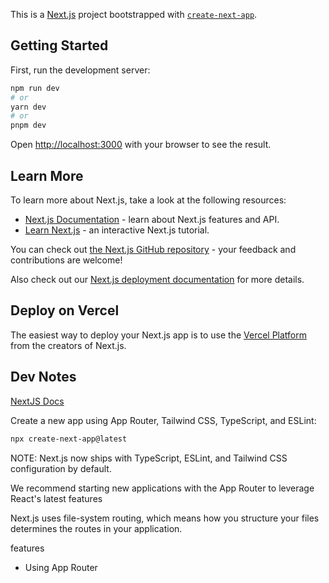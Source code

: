 This is a [Next.js](https://nextjs.org/) project bootstrapped with [`create-next-app`](https://github.com/vercel/next.js/tree/canary/packages/create-next-app).

## Getting Started

First, run the development server:

```bash
npm run dev
# or
yarn dev
# or
pnpm dev
```

Open [http://localhost:3000](http://localhost:3000) with your browser to see the result.

## Learn More

To learn more about Next.js, take a look at the following resources:

- [Next.js Documentation](https://nextjs.org/docs) - learn about Next.js features and API.
- [Learn Next.js](https://nextjs.org/learn) - an interactive Next.js tutorial.

You can check out [the Next.js GitHub repository](https://github.com/vercel/next.js/) - your feedback and contributions are welcome!

Also check out our [Next.js deployment documentation](https://nextjs.org/docs/deployment) for more details.

## Deploy on Vercel

The easiest way to deploy your Next.js app is to use the [Vercel Platform](https://vercel.com/new?utm_medium=default-template&filter=next.js&utm_source=create-next-app&utm_campaign=create-next-app-readme) from the creators of Next.js.

## Dev Notes

[NextJS Docs](https://nextjs.org/docs)

Create a new app using App Router, Tailwind CSS, TypeScript, and ESLint:

```bash
npx create-next-app@latest
```

NOTE: Next.js now ships with TypeScript, ESLint, and Tailwind CSS configuration by default.

We recommend starting new applications with the App Router to leverage React's latest features

Next.js uses file-system routing, which means how you structure your files determines the routes in your application.

features
- Using App Router
